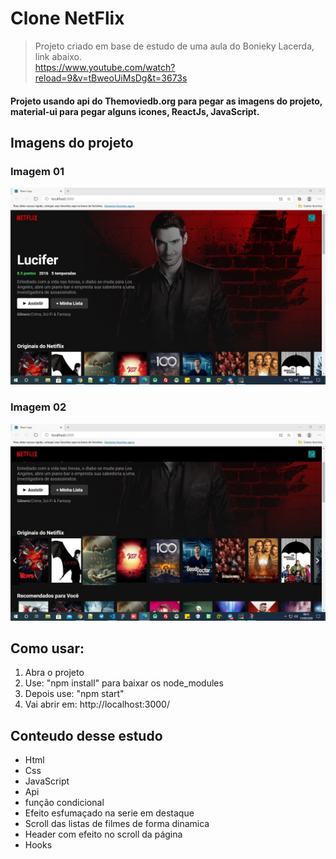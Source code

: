 
# Clone NetFlix
> Projeto criado em base de estudo de uma aula do Bonieky Lacerda, link abaixo.<br/>
> https://www.youtube.com/watch?reload=9&v=tBweoUiMsDg&t=3673s

#### Projeto usando api do Themoviedb.org para pegar as imagens do projeto, material-ui para pegar alguns icones, ReactJs, JavaScript.


## Imagens do projeto

### Imagem 01
![](src/img/01.jpg)

### Imagem 02
![](src/img/02.jpg)

## Como usar:
1. Abra o projeto 
2. Use: "npm install" para baixar os node_modules
3. Depois use: "npm start" 
4. Vai abrir em: http://localhost:3000/

## Conteudo desse estudo
* Html
* Css
* JavaScript
* Api
* função condicional
* Efeito esfumaçado na serie em destaque
* Scroll das listas de filmes de forma dinamica
* Header com efeito no scroll da página
* Hooks

